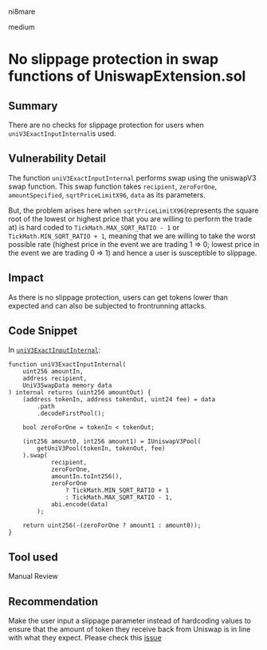 ni8mare

medium

# No slippage protection in swap functions of UniswapExtension.sol

## Summary
There are no checks for slippage protection for users when `uniV3ExactInputInternal`is used.

## Vulnerability Detail
The function `uniV3ExactInputInternal` performs swap using the uniswapV3 swap function. This swap function takes `recipient`, `zeroForOne`, `amountSpecified`, `sqrtPriceLimitX96`, `data` as its parameters. 

But, the problem arises here when `sqrtPriceLimitX96`(represents the square root of the lowest or highest price that you are willing to perform the trade at) is hard coded to `TickMath.MAX_SQRT_RATIO - 1` or `TickMath.MIN_SQRT_RATIO + 1`, meaning that we are willing to take the worst possible rate (highest price in the event we are trading 1 => 0; lowest price in the event we are trading 0 => 1) and hence a user is susceptible to slippage.

## Impact
As there is no slippage protection, users can get tokens lower than expected and can also be subjected to frontrunning attacks.

## Code Snippet
 
In [`uniV3ExactInputInternal`](https://github.com/sherlock-audit/2023-05-ironbank/blob/main/ib-v2/src/extensions/UniswapExtension.sol#L744):

    function uniV3ExactInputInternal(
        uint256 amountIn,
        address recipient,
        UniV3SwapData memory data
    ) internal returns (uint256 amountOut) {
        (address tokenIn, address tokenOut, uint24 fee) = data
            .path
            .decodeFirstPool();

        bool zeroForOne = tokenIn < tokenOut;

        (int256 amount0, int256 amount1) = IUniswapV3Pool(
            getUniV3Pool(tokenIn, tokenOut, fee)
        ).swap(
                recipient,
                zeroForOne,
                amountIn.toInt256(),
                zeroForOne
                    ? TickMath.MIN_SQRT_RATIO + 1
                    : TickMath.MAX_SQRT_RATIO - 1,
                abi.encode(data)
            );

        return uint256(-(zeroForOne ? amount1 : amount0));
    }



## Tool used

Manual Review

## Recommendation
Make the user input a slippage parameter instead of hardcoding values to ensure that the amount of token they receive back from Uniswap is in line with what they expect. Please check this [issue](https://github.com/sherlock-audit/2023-02-blueberry-judging/issues/130)
